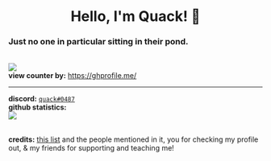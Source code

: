 <h1 align="center">Hello, I'm Quack! 👋</h1>
<h3 align="left">Just no one in particular sitting in their pond.</h3>
  
<br /> ![](https://api.ghprofile.me/view?username=quaackk&style=for-the-badge&color=ebc77c)
<br /> **view counter by:** https://ghprofile.me/

---
**discord:** [`quack#0487`](https://discord.com/users/626932139166007347)
<br /> **github statistics:**
<br /> ![](https://github-readme-stats.vercel.app/api?username=quaackk&theme=ayu-mirage&hide_border=true&card_width=3)


<br /> **credits:** [this list](https://github.com/abhisheknaiidu/awesome-github-profile-readme) and the people mentioned in it, you for checking my profile out, & my friends for supporting and teaching me!
